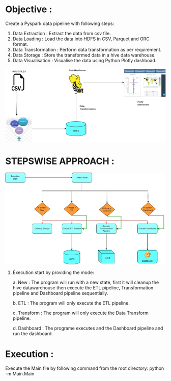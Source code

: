 # Objective :

Create a Pyspark data pipeline with following steps:
1. Data Extraction : Extract the data from csv file.
2. Data Loading : Load the data into HDFS in CSV, Parquet and ORC format.
3. Data Transformation : Perform data transformation as per requirement.
4. Data Storage : Store the transformed data in a hive data warehouse.
5. Data Visualisation : Visualise the data using Python Plotly dashboad.

![Alt text](TokyoWorkflow.jpg) 

# STEPSWISE APPROACH :
![Alt text](TokyoStepwise.jpg) 
1. Execution start by providing the mode:

    a. New : The program will run with a new state, first it will cleanup the hive datawarehouse then execute the ETL pipeline, Transformation pipeline and Dashboard pipeline sequentially.

    b. ETL : The program will only execute the ETL pipeline.

    c. Transform : The program will only execute the Data Transform pipeline.

    d. Dashboard : The programe executes and the Dashboard pipeline and run the dashboard.

# Execution :
Execute the Main file by following command from the root directory:
python -m Main.Main
